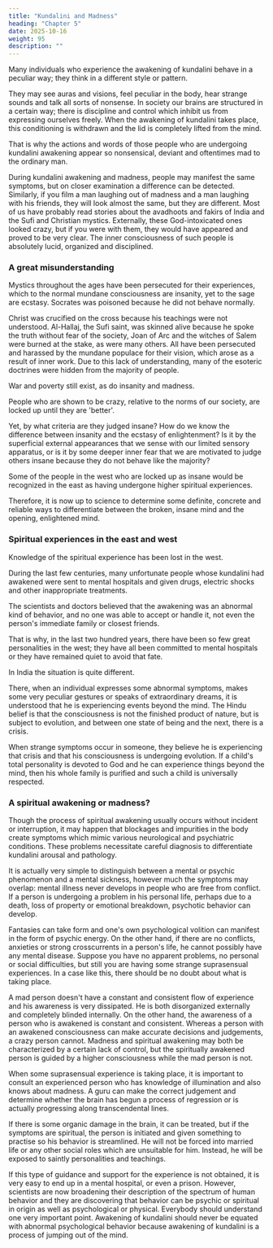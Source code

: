 ```yaml
---
title: "Kundalini and Madness"
heading: "Chapter 5"
date: 2025-10-16
weight: 95
description: ""
---
```



Many individuals who experience the awakening of kundalini behave in a peculiar way; they think in a different style or pattern. 

They may see auras and visions, feel peculiar in the body, hear strange sounds and talk all sorts of nonsense. In society our brains are structured in a certain way; there is discipline and control which inhibit us from expressing ourselves freely. When the awakening of kundalini takes place, this conditioning is withdrawn and the lid is completely lifted from the mind. 

That is why the actions and words of those people who are undergoing kundalini awakening appear so nonsensical, deviant and oftentimes mad to the ordinary man.

During kundalini awakening and madness, people may manifest the same symptoms,
but on closer examination a difference can be detected. Similarly, if you film a man
laughing out of madness and a man laughing with his friends, they will look almost the
same, but they are different. Most of us have probably read stories about the avadhoots
and fakirs of India and the Sufi and Christian mystics. Externally, these God-intoxicated
ones looked crazy, but if you were with them, they would have appeared and proved to be
very clear. The inner consciousness of such people is absolutely lucid, organized and
disciplined.


### A great misunderstanding

Mystics throughout the ages have been persecuted for their experiences, which to the
normal mundane consciousness are insanity, yet to the sage are ecstasy. Socrates was
poisoned because he did not behave normally. 

Christ was crucified on the cross because
his teachings were not understood. Al-Hallaj, the Sufi saint, was skinned alive because he
spoke the truth without fear of the society, Joan of Arc and the witches of Salem were
burned at the stake, as were many others. All have been persecuted and harassed by the
mundane populace for their vision, which arose as a result of inner work. Due to this lack
of understanding, many of the esoteric doctrines were hidden from the majority of
people.

<!-- Of course, this was long ago. We live in a more enlightened world today, far from the
barbarous atrocities of the past, or do we?  -->

War and poverty still exist, as do insanity and madness. 

People who are shown to be crazy, relative to the norms of our society, are
locked up until they are 'better'. 

Yet, by what criteria are they judged insane? How do we
know the difference between insanity and the ecstasy of enlightenment? Is it by the
superficial external appearances that we sense with our limited sensory apparatus, or is it
by some deeper inner fear that we are motivated to judge others insane because they do
not behave like the majority? 

Some of the people in the west who are locked up as insane
would be recognized in the east as having undergone higher spiritual experiences.


Therefore, it is now up to science to determine some definite, concrete and reliable ways
to differentiate between the broken, insane mind and the opening, enlightened mind.


### Spiritual experiences in the east and west

Knowledge of the spiritual experience has been lost in the west. 

During the last few centuries, many unfortunate people whose kundalini had awakened were sent to mental hospitals and given drugs, electric shocks and other inappropriate treatments. 

The scientists and doctors believed that the awakening was an abnormal kind of behavior, and no one was able to accept or handle it, not even the person's immediate family or closest friends.

That is why, in the last two hundred years, there have been so few great personalities in the west; they have all been committed to mental hospitals or they have remained quiet to avoid that fate.

In India the situation is quite different. 

There, when an individual expresses some
abnormal symptoms, makes some very peculiar gestures or speaks of extraordinary
dreams, it is understood that he is experiencing events beyond the mind. The Hindu belief
is that the consciousness is not the finished product of nature, but is subject to evolution,
and between one state of being and the next, there is a crisis. 

When strange symptoms occur in someone, they believe he is experiencing that crisis and that his
consciousness is undergoing evolution. If a child's total personality is devoted to God and
he can experience things beyond the mind, then his whole family is purified and such a
child is universally respected.


### A spiritual awakening or madness?

Though the process of spiritual awakening usually occurs without incident or
interruption, it may happen that blockages and impurities in the body create symptoms
which mimic various neurological and psychiatric conditions. These problems necessitate
careful diagnosis to differentiate kundalini arousal and pathology.

It is actually very simple to distinguish between a mental or psychic phenomenon and
a mental sickness, however much the symptoms may overlap: mental illness never
develops in people who are free from conflict. If a person is undergoing a problem in his
personal life, perhaps due to a death, loss of property or emotional breakdown, psychotic
behavior can develop. 

Fantasies can take form and one's own psychological volition can
manifest in the form of psychic energy. On the other hand, if there are no conflicts,
anxieties or strong crosscurrents in a person's life, he cannot possibly have any mental
disease. Suppose you have no apparent problems, no personal or social difficulties, but
still you are having some strange suprasensual experiences. In a case like this, there
should be no doubt about what is taking place.

A mad person doesn't have a constant and consistent flow of experience and his
awareness is very dissipated. He is both disorganized externally and completely blinded
internally. On the other hand, the awareness of a person who is awakened is constant and
consistent. Whereas a person with an awakened consciousness can make accurate
decisions and judgements, a crazy person cannot. Madness and spiritual awakening may
both be characterized by a certain lack of control, but the spiritually awakened person is
guided by a higher consciousness while the mad person is not.

When some suprasensual experience is taking place, it is important to consult an
experienced person who has knowledge of illumination and also knows about madness. A
guru can make the correct judgement and determine whether the brain has begun a
process of regression or is actually progressing along transcendental lines. 

If there is
some organic damage in the brain, it can be treated, but if the symptoms are spiritual, the
person is initiated and given something to practise so his behavior is streamlined. He will
not be forced into married life or any other social roles which are unsuitable for him.
Instead, he will be exposed to saintly personalities and teachings.

If this type of guidance and support for the experience is not obtained, it is very easy
to end up in a mental hospital, or even a prison. However, scientists are now broadening
their description of the spectrum of human behavior and they are discovering that
behavior can be psychic or spiritual in origin as well as psychological or physical.
Everybody should understand one very important point. Awakening of kundalini should
never be equated with abnormal psychological behavior because awakening of kundalini
is a process of jumping out of the mind.
